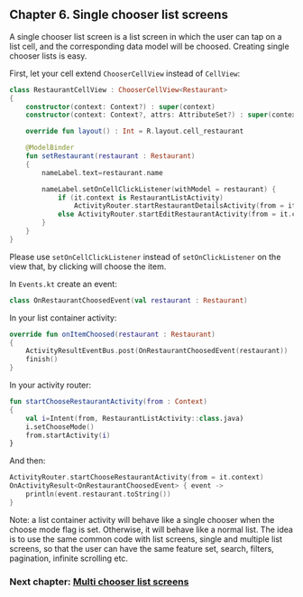 ## Chapter 6. Single chooser list screens

A single chooser list screen is a list screen in which the user can tap on a list cell, and the corresponding data model will be choosed. Creating single chooser lists is easy.

First, let your cell extend ``ChooserCellView`` instead of ``CellView``:

```kotlin
class RestaurantCellView : ChooserCellView<Restaurant>
{
    constructor(context: Context?) : super(context)
    constructor(context: Context?, attrs: AttributeSet?) : super(context, attrs)

    override fun layout() : Int = R.layout.cell_restaurant

    @ModelBinder
    fun setRestaurant(restaurant : Restaurant)
    {
        nameLabel.text=restaurant.name

        nameLabel.setOnCellClickListener(withModel = restaurant) {
            if (it.context is RestaurantListActivity)
                ActivityRouter.startRestaurantDetailsActivity(from = it.context, restaurant = restaurant)
            else ActivityRouter.startEditRestaurantActivity(from = it.context, restaurant = restaurant)
        }
    }
}
```

Please use ``setOnCellClickListener`` instead of ``setOnClickListener`` on the view that, by clicking will choose the item.

In ``Events.kt`` create an event:

```kotlin
class OnRestaurantChoosedEvent(val restaurant : Restaurant)
```

In your list container activity:

```kotlin
override fun onItemChoosed(restaurant : Restaurant)
{
    ActivityResultEventBus.post(OnRestaurantChoosedEvent(restaurant))
    finish()
}
```

In your activity router:

```kotlin
fun startChooseRestaurantActivity(from : Context)
{
    val i=Intent(from, RestaurantListActivity::class.java)
    i.setChooseMode()
    from.startActivity(i)
}
```

And then:

```kotlin
ActivityRouter.startChooseRestaurantActivity(from = it.context)
OnActivityResult<OnRestaurantChoosedEvent> { event ->
    println(event.restaurant.toString())
}
```

Note: a list container activity will behave like a single chooser when the choose mode flag is set. Otherwise, it will behave like a normal list. The idea is to use the same common code with list screens, single and multiple list screens, so that the user can have the same feature set, search, filters, pagination, infinite scrolling etc.

### Next chapter: [Multi chooser list screens](https://github.com/andob/DobDroidMVVM/blob/master/tutorial/multi_chooser_lists.md)
